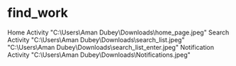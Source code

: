 # find_work
Home Activity
"C:\Users\Aman Dubey\Downloads\home_page.jpeg"
Search Activity
"C:\Users\Aman Dubey\Downloads\search_list.jpeg"
"C:\Users\Aman Dubey\Downloads\search_list_enter.jpeg"
Notification Activity
"C:\Users\Aman Dubey\Downloads\Notifications.jpeg"
